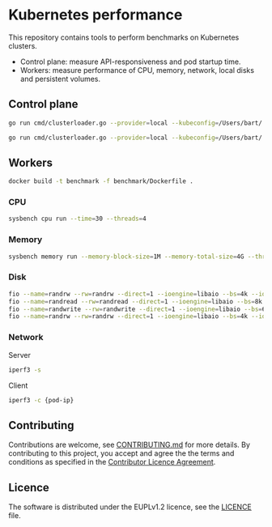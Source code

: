 # Kubernetes performance

This repository contains tools to perform benchmarks on Kubernetes clusters.

- Control plane: measure API-responsiveness and pod startup time.
- Workers: measure performance of CPU, memory, network, local disks and persistent volumes.

## Control plane

```bash
go run cmd/clusterloader.go --provider=local --kubeconfig=/Users/bart/.kube/config --testconfig=testing/density/config.yaml --report-dir=reports/
```

```bash
go run cmd/clusterloader.go --provider=local --kubeconfig=/Users/bart/.kube/config --testconfig=testing/load/config.yaml --report-dir=reports/
```

## Workers

```bash
docker build -t benchmark -f benchmark/Dockerfile .
```

### CPU

```bash
sysbench cpu run --time=30 --threads=4
```

### Memory

```bash
sysbench memory run --memory-block-size=1M --memory-total-size=4G --threads=4
```

### Disk

```bash
fio --name=randrw --rw=randrw --direct=1 --ioengine=libaio --bs=4k --iodepth=256 --numjobs=4 --size=1G --runtime=30 --group_reporting --filename=/tmp/test
fio --name=randread --rw=randread --direct=1 --ioengine=libaio --bs=8k --numjobs=16 --size=1G --runtime=30 --group_reporting --filename=/tmp/test
fio --name=randwrite --rw=randwrite --direct=1 --ioengine=libaio --bs=64k --numjobs=8 --size=512m --runtime=30 --group_reporting --filename=/tmp/test
fio --name=randrw --rw=randrw --direct=1 --ioengine=libaio --bs=4k --iodepth=256 --numjobs=4 --size=1G --runtime=30 --group_reporting --filename=/tmp/test
```

### Network

Server

```bash
iperf3 -s
```

Client

```bash
iperf3 -c {pod-ip}
```

## Contributing

Contributions are welcome, see [CONTRIBUTING.md](CONTRIBUTING.md) for more details. By contributing to this project, you accept and agree the the terms and conditions as specified in the [Contributor Licence Agreement](CLA.md).

## Licence

The software is distributed under the EUPLv1.2 licence, see the [LICENCE](LICENCE) file.
